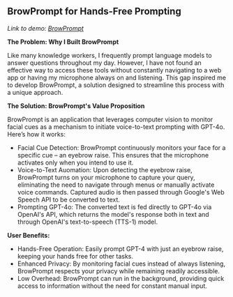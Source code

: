 ## BrowPrompt for Hands-Free Prompting

_Link to demo: [BrowPrompt](https://youtu.be/3vlb6Qc-xBE)_

__The Problem: Why I Built BrowPrompt__

Like many knowledge workers, I frequently prompt language models to answer questions throughout my day. However, I have not found an effective way to access these tools without constantly navigating to a web app or having my microphone always on and listening. This gap inspired me to develop BrowPrompt, a solution designed to streamline this process with a unique approach.

__The Solution: BrowPrompt's Value Proposition__

BrowPrompt is an application that leverages computer vision to monitor facial cues as a mechanism to initiate voice-to-text prompting with GPT-4o. Here’s how it works:

- Facial Cue Detection: BrowPrompt continuously monitors your face for a specific cue – an eyebrow raise. This ensures that the microphone activates only when you intend to use it.
- Voice-to-Text Auomation: Upon detecting the eyebrow raise, BrowPrompt turns on your microphone to capture your query, eliminating the need to navigate through menus or manually activate voice commands. Captured audio is then passed through Google's Web Speech API to be converted to text.
- Prompting GPT-4o: The converted text is fed directly to GPT-4o via OpenAI's API, which returns the model's response both in text and through OpenAI's text-to-speech (TTS-1) model.

__User Benefits:__ 

- Hands-Free Operation: Easily prompt GPT-4 with just an eyebrow raise, keeping your hands free for other tasks.
- Enhanced Privacy: By monitoring facial cues instead of always listening, BrowPrompt respects your privacy while remaining readily accessible.
- Low Overhead: BrowPrompt can run in the background, providing quick access to information without the need for constant manual input.

